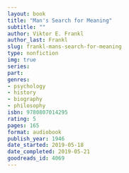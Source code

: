 ```yaml
---
layout: book
title: "Man's Search for Meaning"
subtitle: ""
author: Viktor E. Frankl
author_last: Frankl
slug: frankl-mans-search-for-meaning
type: nonfiction
img: true
series: 
part: 
genres:
- psychology
- history
- biography
- philosophy
isbn: 9780807014295
rating: 5
pages: 165
format: audiobook
publish_year: 1946
date_started: 2019-05-18
date_completed: 2019-05-21
goodreads_id: 4069
---
```

